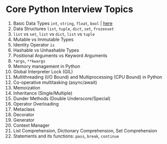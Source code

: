 # Core Python Interview Topics


1. Basic Data Types `int`, `string`, `float`, `bool` | [here](https://github.com/dxillar/python-interview-prep/blob/main/basic-data-types.md)
1. Data Structures `list`, `tuple`, `dict`, `set`, `frozenset`
1. `list` vs `set`, `list` vs `dict`, `list` vs `tuple`
1. Mutable vs Immutable Types
1. Identity Operator `is`
1. Hashable vs Unhashable Types
1. Positional Arguments vs Keyword Arguments
1. `*args`, `**kwargs`
1. Memory management in Python
1. Global Interpreter Lock (GIL)
1. Multithreading (I/O Bound) and Multiprocessing (CPU Bound) in Python
1. Co-operative multitasking (async/await)
1. Memoization
1. Inheritance (Single/Multiple)
1. Dunder Methods (Double Underscore/Special)
1. Operator Overloading
1. Metaclass
1. Decorator
1. Generator
1. Context Manager
1. List Comprehension, Dictionary Comprehension, Set Comprehension
1. Statements and its functions: `pass`, `break`, `continue`
